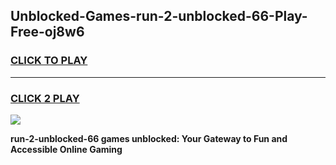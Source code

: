 
## Unblocked-Games-run-2-unblocked-66-Play-Free-oj8w6
<h3>
<a href="https://premium76.site?title=run-2-unblocked-66&ref=23A">CLICK TO PLAY</a></h3>
<hr>

<h3>
<a href="https://premium76.site?title=run-2-unblocked-66&ref=23A">CLICK 2 PLAY</a>
  
</h3>

<a href="https://premium76.site?title=run-2-unblocked-66&ref=23A"><img src="https://clearcache.store/games.png"></a>


**run-2-unblocked-66 games unblocked: Your Gateway to Fun and Accessible Online Gaming**
